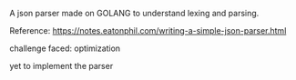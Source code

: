 A json parser made on GOLANG to understand lexing and parsing.

Reference: https://notes.eatonphil.com/writing-a-simple-json-parser.html 

challenge faced: optimization

yet to implement the parser
